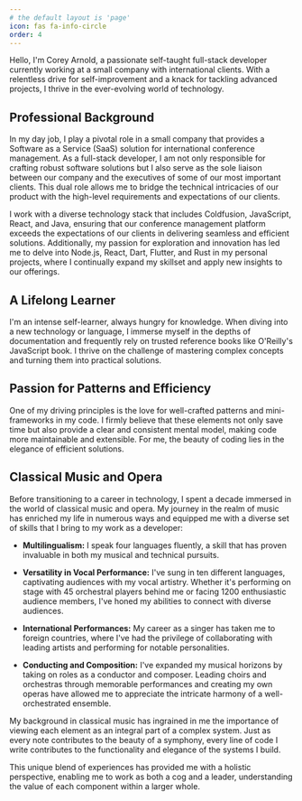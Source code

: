 ```yaml
---
# the default layout is 'page'
icon: fas fa-info-circle
order: 4
---
```


Hello, I'm Corey Arnold, a passionate self-taught full-stack developer currently working at a small company with international clients. With a relentless drive for self-improvement and a knack for tackling advanced projects, I thrive in the ever-evolving world of technology.

## Professional Background

In my day job, I play a pivotal role in a small company that provides a Software as a Service (SaaS) solution for international conference management. As a full-stack developer, I am not only responsible for crafting robust software solutions but I also serve as the sole liaison between our company and the executives of some of our most important clients. This dual role allows me to bridge the technical intricacies of our product with the high-level requirements and expectations of our clients.

I work with a diverse technology stack that includes Coldfusion, JavaScript, React, and Java, ensuring that our conference management platform exceeds the expectations of our clients in delivering seamless and efficient solutions. Additionally, my passion for exploration and innovation has led me to delve into Node.js, React, Dart, Flutter, and Rust in my personal projects, where I continually expand my skillset and apply new insights to our offerings.

## A Lifelong Learner

I'm an intense self-learner, always hungry for knowledge. When diving into a new technology or language, I immerse myself in the depths of documentation and frequently rely on trusted reference books like O'Reilly's JavaScript book. I thrive on the challenge of mastering complex concepts and turning them into practical solutions.

## Passion for Patterns and Efficiency

One of my driving principles is the love for well-crafted patterns and mini-frameworks in my code. I firmly believe that these elements not only save time but also provide a clear and consistent mental model, making code more maintainable and extensible. For me, the beauty of coding lies in the elegance of efficient solutions.

## Classical Music and Opera

Before transitioning to a career in technology, I spent a decade immersed in the world of classical music and opera. My journey in the realm of music has enriched my life in numerous ways and equipped me with a diverse set of skills that I bring to my work as a developer:

- **Multilingualism:** I speak four languages fluently, a skill that has proven invaluable in both my musical and technical pursuits.

- **Versatility in Vocal Performance:** I've sung in ten different languages, captivating audiences with my vocal artistry. Whether it's performing on stage with 45 orchestral players behind me or facing 1200 enthusiastic audience members, I've honed my abilities to connect with diverse audiences.

- **International Performances:** My career as a singer has taken me to foreign countries, where I've had the privilege of collaborating with leading artists and performing for notable personalities.

- **Conducting and Composition:** I've expanded my musical horizons by taking on roles as a conductor and composer. Leading choirs and orchestras through memorable performances and creating my own operas have allowed me to appreciate the intricate harmony of a well-orchestrated ensemble.

My background in classical music has ingrained in me the importance of viewing each element as an integral part of a complex system. Just as every note contributes to the beauty of a symphony, every line of code I write contributes to the functionality and elegance of the systems I build.

This unique blend of experiences has provided me with a holistic perspective, enabling me to work as both a cog and a leader, understanding the value of each component within a larger whole.

